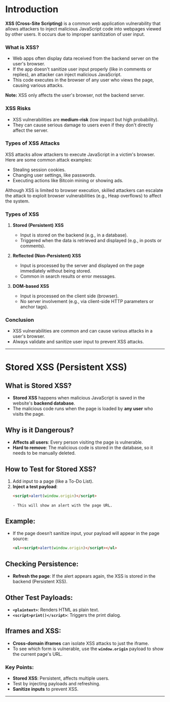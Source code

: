 # Introduction

**XSS (Cross-Site Scripting)** is a common web application vulnerability that allows attackers to inject malicious JavaScript code into webpages viewed by other users. It occurs due to improper sanitization of user input.

### What is XSS?
- Web apps often display data received from the backend server on the user's browser.
- If the app doesn't sanitize user input properly (like in comments or replies), an attacker can inject malicious JavaScript.
- This code executes in the browser of any user who views the page, causing various attacks.

**Note:** XSS only affects the user's browser, not the backend server.

### XSS Risks
- XSS vulnerabilities are **medium-risk** (low impact but high probability).
- They can cause serious damage to users even if they don't directly affect the server.

### Types of XSS Attacks
XSS attacks allow attackers to execute JavaScript in a victim's browser. Here are some common attack examples:
- Stealing session cookies.
- Changing user settings, like passwords.
- Executing actions like Bitcoin mining or showing ads.

Although XSS is limited to browser execution, skilled attackers can escalate the attack to exploit browser vulnerabilities (e.g., Heap overflows) to affect the system.

### Types of XSS

1. **Stored (Persistent) XSS**  
   - Input is stored on the backend (e.g., in a database).
   - Triggered when the data is retrieved and displayed (e.g., in posts or comments).

2. **Reflected (Non-Persistent) XSS**  
   - Input is processed by the server and displayed on the page immediately without being stored.
   - Common in search results or error messages.

3. **DOM-based XSS**  
   - Input is processed on the client side (browser).
   - No server involvement (e.g., via client-side HTTP parameters or anchor tags).

### Conclusion
- XSS vulnerabilities are common and can cause various attacks in a user's browser.
- Always validate and sanitize user input to prevent XSS attacks.

---

# Stored XSS (Persistent XSS)

## What is Stored XSS?
- **Stored XSS** happens when malicious JavaScript is saved in the website's **backend database**.
- The malicious code runs when the page is loaded by **any user** who visits the page.

## Why is it Dangerous?
- **Affects all users**: Every person visiting the page is vulnerable.
- **Hard to remove**: The malicious code is stored in the database, so it needs to be manually deleted.

## How to Test for Stored XSS?
1. Add input to a page (like a To-Do List).
2. **Inject a test payload**: 
   ```html
   <script>alert(window.origin)</script>
 
   - This will show an alert with the page URL.

## Example:
- If the page doesn’t sanitize input, your payload will appear in the page source:
   ```html
   <ul><script>alert(window.origin)</script></ul>
   ```

## Checking Persistence:
- **Refresh the page**: If the alert appears again, the XSS is stored in the backend (Persistent XSS).

## Other Test Payloads:
- **`<plaintext>`**: Renders HTML as plain text.
- **`<script>print()</script>`**: Triggers the print dialog.

## Iframes and XSS:
- **Cross-domain iframes** can isolate XSS attacks to just the iframe.
- To see which form is vulnerable, use the **`window.origin`** payload to show the current page's URL.


### Key Points:
- **Stored XSS**: Persistent, affects multiple users.
- Test by injecting payloads and refreshing.
- **Sanitize inputs** to prevent XSS.

---





